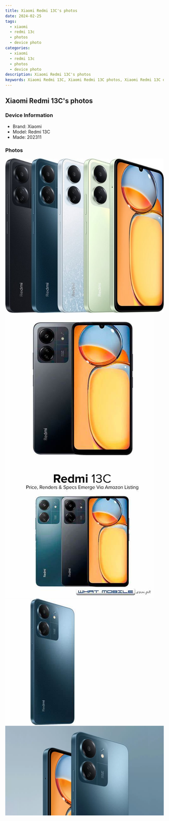 ```yaml
---
title: Xiaomi Redmi 13C's photos
date: 2024-02-25
tags: 
  - xiaomi
  - redmi 13c
  - photos
  - device photo
categories: 
  - xiaomi
  - redmi 13c
  - photos
  - device photo
description: Xiaomi Redmi 13C's photos
keywords: Xiaomi Redmi 13C, Xiaomi Redmi 13C photos, Xiaomi Redmi 13C device photo
---
```


## Xiaomi Redmi 13C's photos

### Device Information

- Brand: Xiaomi
- Model: Redmi 13C
- Made: 202311

### Photos

![/images/best-assets/devices/xiaomi/xiaomi-redmi-13c/1.jpg](/images/best-assets/devices/xiaomi/xiaomi-redmi-13c/1.jpg)
![/images/best-assets/devices/xiaomi/xiaomi-redmi-13c/2.jpg](/images/best-assets/devices/xiaomi/xiaomi-redmi-13c/2.jpg)
![/images/best-assets/devices/xiaomi/xiaomi-redmi-13c/3.jpg](/images/best-assets/devices/xiaomi/xiaomi-redmi-13c/3.jpg)
![/images/best-assets/devices/xiaomi/xiaomi-redmi-13c/4.jpg](/images/best-assets/devices/xiaomi/xiaomi-redmi-13c/4.jpg)
![/images/best-assets/devices/xiaomi/xiaomi-redmi-13c/5.jpg](/images/best-assets/devices/xiaomi/xiaomi-redmi-13c/5.jpg)
